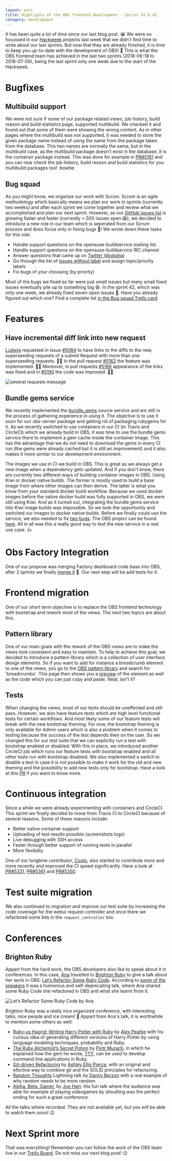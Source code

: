 ```yaml
---
layout: post
title: Highlights of the OBS frontend development - Sprint 41 & 42
category: development
---
```


It has been quite a lot of time since our last blog post. :sob: We were so focussed in our [Hackweek](https://hackweek.suse.com) projects last week that we didn't find time to write about our last sprints. But now that they are already finished, it is time to keep you up-to-date with the development of OBS! :tada: This is what the OBS frontend team has achieved in the last two sprints (2018-06-18 to 2018-07-06), being the last sprint only one week due to the start of the Hackweek.


# Bugfixes

## Multibuild support

We were not sure if some of our package related views, job history, build reason and build statistics page, supported multibuild. We checked it and found out that some of them were showing the wrong content. As in other pages where the multibuild was not supported, it was needed to store the given package name instead of using the name from the package taken from the database. This two names are normally the same, but in the multibuild case, as the multibuild package doesn't exist in the database, it is the container package instead. This was done for example in [PR#5161](https://github.com/openSUSE/open-build-service/pull/5161) and you can now check the job history, build reason and build statistics for you multibuild packages too! :bowtie:


## Bug squad

As you might know, we organize our work with Scrum. Scrum is an agile methodology which basically means we plan our work in sprints (currently two weeks) and after each sprint we come together and review what we accomplished and plan our next sprint. However, as our [GitHub issues list](https://github.com/openSUSE/open-build-service/issues) is growing faster and faster (currently > 500 issues open :scream:), we decided to introduce a new role in our team which is seperated from our Scrum process and does focus only in fixing bugs :bug:! We wrote down these tasks for this role:

* Handle support questions on the opensuse-buildservice mailing list
* Handle support questions on the opensuse-buildservice IRC channel
* Answer questions that came up on [Twitter (@obshq)](https://twitter.com/obshq)
* Go through the list of [issues without label](https://github.com/openSUSE/open-build-service/issues?utf8=%E2%9C%93&q=is%3Aissue%20is%3Aopen%20no%3Alabel) and assign topic/priority labels
* Fix bugs of your choosing (by priority)

Most of the bugs we fixed so far were just small issues but many small fixed issues eventually pile up to something big :smile:. In the sprint 42, which was only one week, we already fixed seven open issues :muscle:. Have you already figured out which one? Find a complete list [in the Bug squad Trello card](https://trello.com/c/k1iVOGPd/798-work-of-the-bug-squad).


# Features

## Have incremental diff link into new request

[Ludwig](https://github.com/lnussel) requested in issue [#5084](https://github.com/openSUSE/open-build-service/issues/5084) to have links to the diffs to the new, superseeding requests of a submit Request with more than one superseeding requests. :male_detective: In the pull request [#5162](https://github.com/openSUSE/open-build-service/pull/5162) the feature was implemented. :construction_worker_man: Moreover, in pull requests [#5166](https://github.com/openSUSE/open-build-service/pull/5166) appearance of the links was fixed and in [#5190](https://github.com/openSUSE/open-build-service/pull/5190) the code was improved. :man_student: 


<img src="https://user-images.githubusercontent.com/24919/41650588-b75eda6e-747e-11e8-9680-ebf9a28345c5.png" alt="several requests message">

## Bundle gems service

We recently implemented the [bundle_gems](https://github.com/openSUSE/obs-service-bundle_gems) source service and are still in the process of gathering experience in using it. The objective is to use it soon for our obs-server package and getting rid of packaging rubygems for it. As we recently switched to use containers in our CI (in Travis and CircleCI) which we already build in OBS, it was time to use the bundle gems service there to implement a gem cache inside the container image. This has the advantage that we do not need to download the gems in every CI run (the gems were already cached but it is still an improvement) and it also makes it more similar to our development environment.

The images we use in CI we build in OBS. This is great as we always get a new image when a dependency gets updated. And if you don't know, there are currently two different ways of building container images in OBS. Using Kiwi or docker native builds. The former is mostly used to build a base image from where other images can then derive. The latter is what you know from your standard docker build workflow. Because we used docker images before the native docker build was fully supported in OBS, we were still using Kiwi. And as it turned out, integrating the bundle gems service into Kiwi image builds was impossible. So we took the opportunity and switched our images to docker native builds. Before we finally could use the service, we also needed to fix [two](https://github.com/openSUSE/obs-service-bundle_gems/pull/8) [bugs](https://github.com/openSUSE/obs-service-bundle_gems/pull/7). The OBS project can be found [here](https://build.opensuse.org/project/show/OBS:Server:Unstable:container:SLE12:SP3). All in all was this a really good way to test the new service in a real use case. :+1:

# Obs Factory Integration

One of our propose was merging Factory dashboard code base into OBS, after 2 sprints we finally [merge it](https://github.com/openSUSE/open-build-service/pull/5140) :tada:. Our next step will be add tests for it.

# Frontend migration

One of our short term objective is to replace the OBS frontend technology with bootstrap and rework most of the views. The next two topics are about this.

## Pattern library

One of our main goals with the rework of the OBS views are to make the views look consistent and easy to maintain. To help to achieve this goal, we decided to introduce a pattern library which is a collection of user interface design elements. 
So if you want to add for instance a breadcrumb element to one of the views, you go to the [OBS pattern library](https://obs-patterns.netlify.com) and search for 'breadcrumbs'. This page then shows you a [preview](https://obs-patterns.netlify.com/components/breadcrumbs.html) of the element as well as the code which you can just copy and paste. Neat, isn't it?

## Tests 

When changing the views, most of our tests should be uneffected and still pass. However, we also have feature tests which are high level functional tests for certain workflows. And most likely some of our feature tests will break with the new bootstrap theming. 
For now, the bootstrap theming is only available for Admin users which is also a problem when it comes to testing because the success of the test depends then on the user. So we changed this for our test suite that we can explicitly run a test with bootstrap enabled or disabled. With this in place, we introduced another CircleCI job which runs our feature tests with bootstrap enabled and all other tests run with bootstrap disabled. We also implemented a switch to disable a test in case it is not possible to make it work for the old and new theming and the possibility to add new tests only for bootstrap. Have a look at this [PR](https://github.com/openSUSE/open-build-service/pull/5167) if you want to know more.

# Continuous integration

Since a while we were already experimenting with containers and CircleCI. This sprint we finally decided to move from Travis CI to CircleCI because of several reasons. Some of these reasons include:
* Better native container support
* Uploading of test results possible (screenshots logs)
* Live debugging with SSH access
* Faster through better support of running tests in parallel
* More flexibilty

One of our longtime contributor, [Coolo](https://github.com/coolo), also started to contribute more and more recently and improved the CI speed significantly. Have a look at [PR#5331](https://github.com/openSUSE/open-build-service/pull/5331), [PR#5361](https://github.com/openSUSE/open-build-service/pull/5361) and [PR#5350](https://github.com/openSUSE/open-build-service/pull/5350 ).

# Test suite migration

We also continued to migration and improve our test suite by increasing the code coverage for the webui request controller and once there we refactored some bits in the `request_controller` too. 


# Conferences

## Brighton Ruby

Appart from the hard work, the OBS developers also like to speak about it in conferences. In this case, [Ana](https://github.com/Ana06) travelled to [Brighton Ruby](https://brightonruby.com) to give a talk about her work in OBS: [Let’s Refactor Some Ruby Code](https://brightonruby.com/2018/lets-refactor-some-ruby-code-ana-martinez). According to [some of the speakers](https://unboxed.co/blog/unboxed-goes-to-brighton-ruby-2018) it was a humorous and self-deprecating talk, where Ana shared some Ruby Code she refactored in OBS and what she learnt from it.

<img src="https://pbs.twimg.com/media/DhavnAUWkAAuTmf.jpg" alt="Let’s Refactor Some Ruby Code by Ana">

Brighton Ruby was a really nice organized conference, with interesting talks, nice people and ice cream! :icecream: Appart from Ana's talk, it is worthwhile to mention some others as well:
- [Ruby-us Hagrid: Writing Harry Potter with Ruby](https://brightonruby.com/2018/writing-harry-potter-with-ruby-alex-peattie) by [Alex Peattie](https://twitter.com/alexpeattie) with his curious idea of generating different versions of Harry Potter by using language modeling techniques, probability and Ruby.
- [The Ruby Alchemist’s Secret Potion](https://brightonruby.com/2018/the-ruby-alchemists-secret-potion-piotr-murach) by [Piotr Murach](https://twitter.com/piotr_murach), in which he explained how the gem he wrote, [TTY](https://github.com/piotrmurach/tty), can be used to develop command line applications in Ruby.
- [Git-driven Refactoring](https://brightonruby.com/2018/git-driven-refactoring-ashley-ellis-pierce) by [Ashley Ellis Pierce](https://twitter.com/aellispierce), with an original and efective way to combine git and the SOLID principles for refactoring.
- [Random Thoughts](https://brightonruby.com/2018/random-thoughts-daniel-berzon) Lightning talk by [Danny Berzon](https://twitter.com/DvBerzon) with a real example of why random needs to be more random.
- [Alpha. Beta. Gamer.](https://brightonruby.com/2018/alpha-beta-gamer-joe-hart) by [Joe Hart](https://twitter.com/joehart). His fun talk where the audience was able for example of playing videogames by shoutting was the perfect ending for such a great conference.

All the talks where recorded. They are not available yet, but you will be able to watch them soon! :wink:


# Next Sprint more

That was everything! Remember you can follow the work of the OBS team live in our [Trello Board](https://trello.com/b/Fs7boVwI/bs-sprint). Do not miss our next blog post! :wink:


